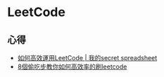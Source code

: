 # LeetCode

## 心得
* [如何高效運用LeetCode | 我的secret spreadsheet](https://www.youtube.com/watch?v=ucTL2ZdcyOs)
* [8個偷吃步教你如何高效率的刷leetcode](https://www.youtube.com/watch?v=fyf-GRH1Ceo)

